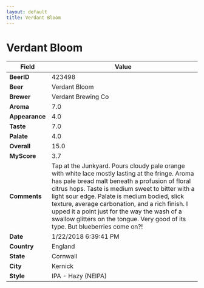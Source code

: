 ```yaml
---
layout: default
title: Verdant Bloom
---
```


# Verdant Bloom

| Field         | Value     |
|---------------|-----------|
| **BeerID** | 423498 |
| **Beer** | Verdant Bloom |
| **Brewer** | Verdant Brewing Co |
| **Aroma** | 7.0 |
| **Appearance** | 4.0 |
| **Taste** | 7.0 |
| **Palate** | 4.0 |
| **Overall** | 15.0 |
| **MyScore** | 3.7 |
| **Comments** | Tap at the Junkyard. Pours cloudy pale orange with white lace mostly lasting at the fringe. Aroma has pale bread malt beneath a profusion of floral citrus hops. Taste is medium sweet to bitter with a light sour edge. Palate is medium bodied, slick texture, average carbonation, and a rich finish. I upped it a point just for the way the wash of a swallow glitters on the tongue. Very good of its type. But blueberries come on?&#033; |
| **Date** | 1/22/2018 6:39:41 PM |
| **Country** | England |
| **State** | Cornwall |
| **City** | Kernick |
| **Style** | IPA - Hazy (NEIPA) |
